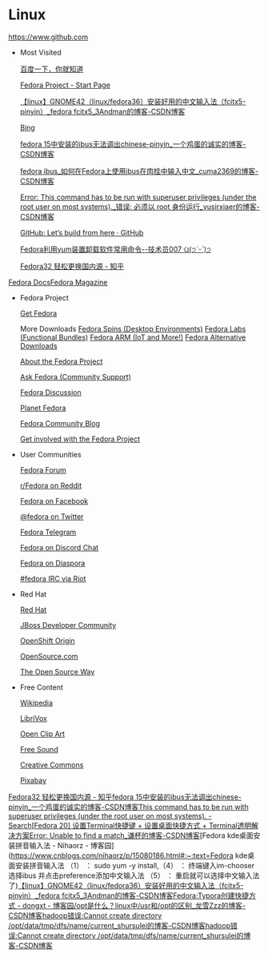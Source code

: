 # Linux

https://www.github.com



- Most Visited

  [百度一下，你就知道](https://www.baidu.com/)

  [Fedora Project - Start Page](https://start.fedoraproject.org/)

  [【linux】GNOME42（linux/fedora36）安装好用的中文输入法（fcitx5-pinyin）_fedora fcitx5_3Andman的博客-CSDN博客](https://blog.csdn.net/weixin_42376016/article/details/125947210)

  [Bing](http://cn.bing.com/)

  [fedora 15中安装的ibus无法调出chinese-pinyin_一个鸡蛋的诚实的博客-CSDN博客](https://blog.csdn.net/lyc_daniel/article/details/12777011)

  [fedora ibus_如何在Fedora上使用ibus在肉桂中输入中文_cuma2369的博客-CSDN博客](https://blog.csdn.net/cuma2369/article/details/107668200)

  [Error: This command has to be run with superuser privileges (under the root user on most systems)._错误: 必须以 root 身份运行_yusirxiaer的博客-CSDN博客](https://blog.csdn.net/yusirxiaer/article/details/122645863)

  [GitHub: Let’s build from here · GitHub](https://github.com/)

  [Fedora利用yum装置卸载软件常用命令--技术员007 ଘ(੭ˊᵕˋ)੭](https://007.gangguana.com/a/a7db55e12edaffd8cc61b019f96491dc.shtml)

  [Fedora32 轻松更换国内源 - 知乎](https://zhuanlan.zhihu.com/p/151425818)

[Fedora Docs](https://docs.fedoraproject.org/)[Fedora Magazine](https://fedoramagazine.org/)

- Fedora Project

  [Get Fedora](https://getfedora.org/)

  More Downloads [Fedora Spins (Desktop Environments)](https://spins.fedoraproject.org/)  [Fedora Labs (Functional Bundles)](https://labs.fedoraproject.org/)  [Fedora ARM (IoT and More!)](https://arm.fedoraproject.org/)  [Fedora Alternative Downloads](https://alt.fedoraproject.org/)

  [About the Fedora Project](https://docs.fedoraproject.org/en-US/project/)

  [Ask Fedora (Community Support)](https://ask.fedoraproject.org/)

  [Fedora Discussion](https://discussion.fedoraproject.org/)

  [Planet Fedora](http://fedoraplanet.org/)

  [Fedora Community Blog](https://communityblog.fedoraproject.org/)

  [Get involved with the Fedora Project](https://whatcanidoforfedora.org/)

- User Communities

  [Fedora Forum](https://forums.fedoraforum.org/)

  [r/Fedora on Reddit](https://www.reddit.com/r/Fedora/)

  [Fedora on Facebook](https://www.facebook.com/TheFedoraProject)

  [@fedora on Twitter](https://twitter.com/fedora)

  [Fedora Telegram](https://telegram.me/fedoranews)

  [Fedora on Discord Chat](https://discordapp.com/invite/fedora)

  [Fedora on Diaspora](https://diasp.org/u/fedora)

  [#fedora IRC via Riot](https://riot.im/app/#/room/#fedora:matrix.org)

- Red Hat

  [Red Hat](https://www.redhat.com/)

  [JBoss Developer Community](https://developer.jboss.org/welcome)

  [OpenShift Origin](https://www.openshift.org/)

  [OpenSource.com](https://opensource.com/)

  [The Open Source Way](https://www.theopensourceway.org/)

- Free Content

  [Wikipedia](https://www.wikipedia.org/)

  [LibriVox](https://librivox.org/)

  [Open Clip Art](https://openclipart.org/)

  [Free Sound](https://www.freesound.org/)

  [Creative Commons](https://creativecommons.org/)

  [Pixabay](https://pixabay.com/)

[Fedora32 轻松更换国内源 - 知乎](https://zhuanlan.zhihu.com/p/151425818)[fedora 15中安装的ibus无法调出chinese-pinyin_一个鸡蛋的诚实的博客-CSDN博客](https://blog.csdn.net/lyc_daniel/article/details/12777011)[This command has to be run with superuser privileges (under the root user on most systems). - Search](http://cn.bing.com/search?q=This+command+has+to+be+run+with+superuser+privileges+(under+the+root+user+on+most+systems).&search=&form=QBLH)[[Fedora 20\] 设置Terminal快捷键 + 设置桌面快捷方式 + Terminal透明解决方案](https://www.bbsmax.com/A/kjdw89vAzN/)[Error: Unable to find a match_谦杯的博客-CSDN博客](https://blog.csdn.net/qq_37960324/article/details/105488789)[Fedora kde桌面安装拼音输入法 - Nihaorz - 博客园](https://www.cnblogs.com/nihaorz/p/15080186.html#:~:text=Fedora kde桌面安装拼音输入法 （1） ： sudo yum -y install,（4） ： 终端键入im-chooser 选择ibus 并点击preference添加中文输入法 （5） ： 重启就可以选择中文输入法了)[【linux】GNOME42（linux/fedora36）安装好用的中文输入法（fcitx5-pinyin）_fedora fcitx5_3Andman的博客-CSDN博客](https://blog.csdn.net/weixin_42376016/article/details/125947210)[Fedora:Typora创建快捷方式 - dongxt - 博客园](https://www.cnblogs.com/dongxt/p/14369936.html)[/opt是什么？linux中/usr和/opt的区别_龙雪Zzz的博客-CSDN博客](https://blog.csdn.net/DragonGirI/article/details/105724792)[hadoop错误:Cannot create directory /opt/data/tmp/dfs/name/current_shursulei的博客-CSDN博客](https://blog.csdn.net/shursulei/article/details/77822685)[hadoop错误:Cannot create directory /opt/data/tmp/dfs/name/current_shursulei的博客-CSDN博客](https://blog.csdn.net/shursulei/article/details/77822685?fps=1&locationNum=1)

